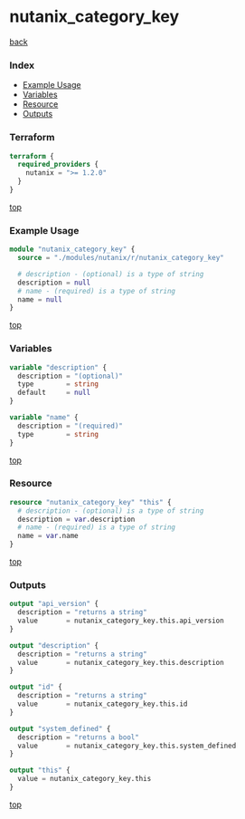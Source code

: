 # nutanix_category_key

[back](../nutanix.md)

### Index

- [Example Usage](#example-usage)
- [Variables](#variables)
- [Resource](#resource)
- [Outputs](#outputs)

### Terraform

```terraform
terraform {
  required_providers {
    nutanix = ">= 1.2.0"
  }
}
```

[top](#index)

### Example Usage

```terraform
module "nutanix_category_key" {
  source = "./modules/nutanix/r/nutanix_category_key"

  # description - (optional) is a type of string
  description = null
  # name - (required) is a type of string
  name = null
}
```

[top](#index)

### Variables

```terraform
variable "description" {
  description = "(optional)"
  type        = string
  default     = null
}

variable "name" {
  description = "(required)"
  type        = string
}
```

[top](#index)

### Resource

```terraform
resource "nutanix_category_key" "this" {
  # description - (optional) is a type of string
  description = var.description
  # name - (required) is a type of string
  name = var.name
}
```

[top](#index)

### Outputs

```terraform
output "api_version" {
  description = "returns a string"
  value       = nutanix_category_key.this.api_version
}

output "description" {
  description = "returns a string"
  value       = nutanix_category_key.this.description
}

output "id" {
  description = "returns a string"
  value       = nutanix_category_key.this.id
}

output "system_defined" {
  description = "returns a bool"
  value       = nutanix_category_key.this.system_defined
}

output "this" {
  value = nutanix_category_key.this
}
```

[top](#index)